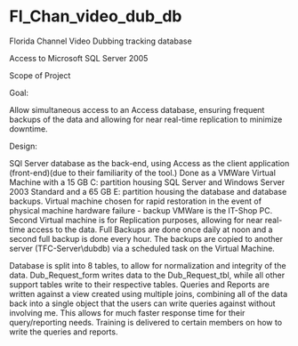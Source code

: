 # Fl_Chan_video_dub_db
Florida Channel Video Dubbing tracking database

Access to Microsoft SQL Server 2005

Scope of Project

Goal:

Allow simultaneous access to an Access database, ensuring frequent backups of the data and allowing for near real-time replication to minimize downtime.

Design: 

SQl Server database as the back-end, using Access as the client application (front-end)(due to their familiarity of the tool.) Done as a VMWare Virtual Machine with a 15 GB C: partition housing SQL Server and Windows Server 2003 Standard and a 65 GB E: partition housing the database and database backups. Virtual machine chosen for rapid restoration in the event of physical machine hardware failure - backup VMWare is the IT-Shop PC. Second Virtual machine is for Replication purposes, allowing for near real-time access to the data. Full Backups are done once daily at noon and a second full backup is done every hour. The backups are copied to another server (TFC-Server\dubdb) via a scheduled task on the Virtual Machine. 

Database is split into 8 tables, to allow for normalization and integrity of the data. Dub_Request_form writes data to the Dub_Request_tbl, while all other support tables write to their respective tables. Queries and Reports are written against a view created using multiple joins, combining all of the data back into a single object that the users can write queries against without involving me. This allows for much faster response time for their query/reporting needs. Training is delivered to certain members on how to write the queries and reports.
